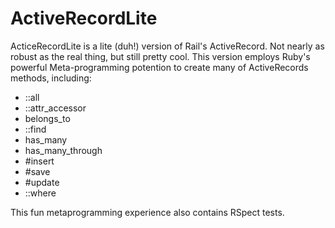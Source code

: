 ActiveRecordLite
================

ActiceRecordLite is a lite (duh!) version of Rail's ActiveRecord. Not nearly as robust as the real thing, but still pretty cool. This version employs Ruby's powerful Meta-programming potention to create many of ActiveRecords methods, including:

* ::all
* ::attr_accessor
* belongs_to
* ::find
* has_many
* has_many_through
* #insert
* #save
* #update
* ::where


This fun metaprogramming experience also contains RSpect tests.
